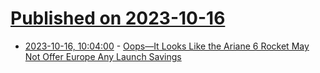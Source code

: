 # [Published on 2023-10-16](index.md)

* [2023-10-16, 10:04:00](https://soylentnews.org/article.pl?sid=23/10/15/212232&from=rss) - [Oops—It Looks Like the Ariane 6 Rocket May Not Offer Europe Any Launch Savings](https://soylentnews.org/article.pl?sid=23/10/15/212232&from=rss)

